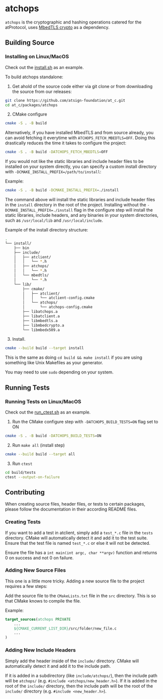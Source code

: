 # atchops

`atchops` is the cryptographic and hashing operations catered for the atProtocol, uses [MbedTLS crypto](https://github.com/Mbed-TLS/mbedtls) as a dependency.

## Building Source

### Installing on Linux/MacOS

Check out the [install.sh](./tools//install.sh) as an example.

To build atchops standalone:

1. Get ahold of the source code either via git clone or from downloading the source from our releases:

```sh
git clone https://github.com/atsign-foundation/at_c.git
cd at_c/packages/atchops
```

2. CMake configure

```sh
cmake -S . -B build
```

Alternatively, if you have installed MbedTLS and from source already, you can avoid fetching it everytime with `ATCHOPS_FETCH_MBEDTLS=OFF`. Doing this drastically reduces the time it takes to configure the project:

```sh
cmake -S . -B build -DATCHOPS_FETCH_MBEDTLS=OFF
```

If you would not like the static libraries and include header files to be installed on your system directly, you can specify a custom install directory with `-DCMAKE_INSTALL_PREFIX=/path/to/install`:

Example:

```sh
cmake -S . -B build -DCMAKE_INSTALL_PREFIX=./install
```

The command above will install the static libraries and include header files in the `install` directory in the root of the project. Installing without the `-DCMAKE_INSTALL_PREFIX=./install` flag in the configure step will install the static libraries, include headers, and any binaries in your system directories, such as `/usr/local/lib` and `/usr/local/include`.

Example of the install directory structure:

```bash
.
└── install/
    ├── bin
    ├── include/
    │   ├── atclient/
    │   │   └── *.h
    │   ├── atchops/
    │   │   └── *.h
    │   └── mbedtls/
    │       └── *.h
    └── lib/
        ├── cmake/
        │   ├── atclient/
        │   │   └── atclient-config.cmake
        │   └── atchops/
        │       └── atchops-config.cmake
        ├── libatchops.a
        ├── libatclient.a
        ├── libmbedtls.a
        ├── libmbedcrypto.a
        └── libmbedx509.a
```

3. Install.


```sh
cmake --build build --target install
```

This is the same as doing `cd build && make install` if you are using something like Unix Makefiles as your generator.

You may need to use `sudo` depending on your system.

## Running Tests

### Running Tests on Linux/MacOS

Check out the [run_ctest.sh](./tools/run_ctest.sh) as an example.

1. Run the CMake configure step with `-DATCHOPS_BUILD_TESTS=ON` flag set to ON

```sh
cmake -S . -B build -DATCHOPS_BUILD_TESTS=ON
```

2. Run `make all` (install step)
```sh
cmake --build build --target all
```

3. Run `ctest`

```sh
cd build/tests
ctest --output-on-failure
```

## Contributing

When creating source files, header files, or tests to certain packages, please follow the documentation in their according README files.

### Creating Tests

If you want to add a test in atclient, simply add a `test_*.c` file in the `tests` directory. CMake will automatically detect it and add it to the test suite. Ensure that the test file is named `test_*.c` or else it will not be detected.

Ensure the file has a `int main(int argc, char **argv)` function and returns 0 on success and not 0 on failure.

### Adding New Source Files

This one is a little more tricky. Adding a new source file to the project requires a few steps:

Add the source file to the `CMakeLists.txt` file in the `src` directory. This is so that CMake knows to compile the file.

Example:

```cmake
target_sources(atchops PRIVATE
    ...
    ${CMAKE_CURRENT_LIST_DIR}/src/folder/new_file.c
    ...
)
```

### Adding New Include Headers

Simply add the header inside of the `include/` directory. CMake will automatically detect it and add it to the include path.

If it is added in a subdirectory (like `include/atchops/`), then the include path will be `atchops/` (e.g. `#include <atchops/new_header.h>`). If it is added in the root of the `include/` directory, then the include path will be the root of the `include/` directory (e.g. `#include <new_header.h>`).